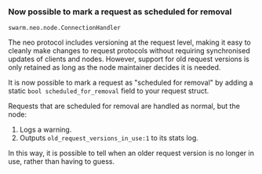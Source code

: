### Now possible to mark a request as scheduled for removal

`swarm.neo.node.ConnectionHandler`

The neo protocol includes versioning at the request level, making it easy to
cleanly make changes to request protocols without requiring synchronised updates
of clients and nodes. However, support for old request versions is only retained
as long as the node maintainer decides it is needed.

It is now possible to mark a request as "scheduled for removal" by adding a
static `bool scheduled_for_removal` field to your request struct.

Requests that are scheduled for removal are handled as normal, but the node:
1. Logs a warning.
2. Outputs `old_request_versions_in_use:1` to its stats log.

In this way, it is possible to tell when an older request version is no longer
in use, rather than having to guess.

